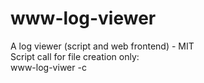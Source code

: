 # www-log-viewer
A log viewer (script and web frontend) - MIT
<br>
Script call for file creation only:  
www-log-viwer -c  
